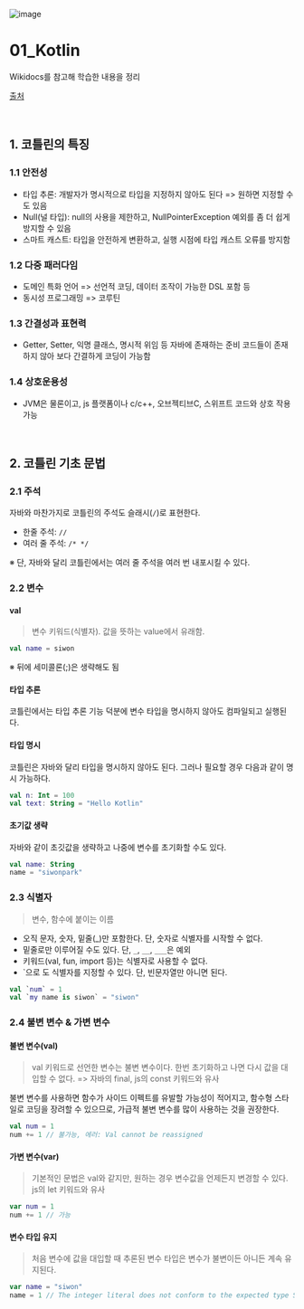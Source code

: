 ![image](https://user-images.githubusercontent.com/93081720/196045884-9e34f328-8c81-41f4-936c-89c5e1ae5a76.png)

# 01_Kotlin

Wikidocs를 참고해 학습한 내용을 정리

[출처](https://wikidocs.net/book/8477)

<br>

## 1. 코틀린의 특징

### 1.1 안전성

- 타입 추론: 개발자가 명시적으로 타입을 지정하지 않아도 된다 => 원하면 지정할 수도 있음
- Null(널 타입): null의 사용을 제한하고, NullPointerException 예외를 좀 더 쉽게 방지할 수 있음
- 스마트 캐스트: 타입을 안전하게 변환하고, 실행 시점에 타입 캐스트 오류를 방지함

### 1.2 다중 패러다임

- 도메인 특화 언어 => 선언적 코딩, 데이터 조작이 가능한 DSL 포함 등
- 동시성 프로그래밍 => 코루틴

### 1.3 간결성과 표현력

- Getter, Setter, 익명 클래스, 명시적 위임 등 자바에 존재하는 준비 코드들이 존재하지 않아 보다 간결하게 코딩이 가능함

### 1.4 상호운용성

- JVM은 물론이고, js 플랫폼이나 c/c++, 오브젝티브C, 스위프트 코드와 상호 작용가능

<br>

## 2. 코틀린 기초 문법

### 2.1 주석

자바와 마찬가지로 코틀린의 주석도 슬래시(`/`)로 표현한다.

- 한줄 주석: `//`
- 여러 줄 주석: `/* */`

※ 단, 자바와 달리 코틀린에서는 여러 줄 주석을 여러 번 내포시킬 수 있다.

### 2.2 변수

#### val

> 변수 키워드(식별자). 값을 뜻하는 value에서 유래함.

```kotlin
val name = siwon
```

※ 뒤에 세미콜론(;)은 생략해도 됨

#### 타입 추론

코틀린에서는 타입 추론 기능 덕분에 변수 타입을 명시하지 않아도 컴파일되고 실행된다.

#### 타입 명시

코틀린은 자바와 달리 타입을 명시하지 않아도 된다. 그러나 필요할 경우 다음과 같이 명시 가능하다.

```kotlin
val n: Int = 100
val text: String = "Hello Kotlin"
```

#### 초기값 생략

자바와 같이 초깃값을 생략하고 나중에 변수를 초기화할 수도 있다.

```kotlin
val name: String
name = "siwonpark"
```

### 2.3 식별자

> 변수, 함수에 붙이는 이름

- 오직 문자, 숫자, 밑줄(_)만 포함한다. 단, 숫자로 식별자를 시작할 수 없다.
- 밑줄로만 이루어질 수도 있다. 단, `_`, `__`, `___`은 예외
- 키워드(val, fun, import 등)는 식별자로 사용할 수 없다.
- `으로 도 식별자를 지정할 수 있다. 단, 빈문자열만 아니면 된다.

```kotlin
val `num` = 1
val `my name is siwon` = "siwon"
```

### 2.4 불변 변수 & 가변 변수

#### 불변 변수(val)

> val 키워드로 선언한 변수는 불변 변수이다. 한번 초기화하고 나면 다시 값을 대입할 수 없다. => 자바의 final, js의 const 키워드와 유사

불변 변수를 사용하면 함수가 사이드 이펙트를 유발할 가능성이 적어지고, 함수형 스타일로 코딩을 장려할 수 있으므로, 가급적 불변 변수를 많이 사용하는 것을 권장한다.

```kotlin
val num = 1
num += 1 // 불가능, 에러: Val cannot be reassigned
```

#### 가변 변수(var)

> 기본적인 문법은 val와 같지만, 원하는 경우 변수값을 언제든지 변경할 수 있다. js의 let 키워드와 유사

```kotlin
var num = 1
num += 1 // 가능
```

#### 변수 타입 유지

> 처음 변수에 값을 대입할 때 추론된 변수 타입은 변수가 불변이든 아니든 계속 유지된다.

```kotlin
var name = "siwon"
name = 1 // The integer literal does not conform to the expected type String
```

